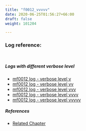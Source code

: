```yaml
---
title: "f0012_vvvvv"
date: 2020-06-25T01:56:27+66:00
draft: false
weight: 101204

---
```


### Log reference: <no value>

```
    
```

##### Logs with different verbose level
* [mf0012 log - verbose level v](../../logs/mf0012_v)
* [mf0012 log - verbose level vv](../../logs/mf0012_vv)
* [mf0012 log - verbose level vvv](../../logs/mf0012_vvv)
* [mf0012 log - verbose level vvvv](../../logs/mf0012_vvvv)
* [mf0012 log - verbose level vvvvv](../../logs/mf0012_vvvvv)

##### References
* [Related Chapter](../../module/f0012)
